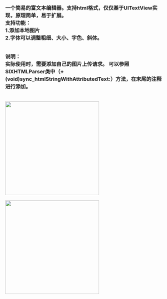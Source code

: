 <h3>
一个简易的富文本编辑器。支持html格式，仅仅基于UITextView实现，原理简单，易于扩展。<br/>
支持功能：<br/>
1.添加本地图片<br/>
2.字体可以调整粗细、大小、字色、斜体。<br/><br/>
  
说明：<br/>
实际使用时，需要添加自己的图片上传请求。
可以参照SIXHTMLParser类中（+ (void)sync_htmlStringWithAttributedText:）方法，在末尾的注释进行添加。
<br/><br/>
</h3>
<div>
<img src = "./images/re1.png" width='300'></img>
<br/>
<br/>
<img src = "./images/re2.png" width='300'></img>
</div>

